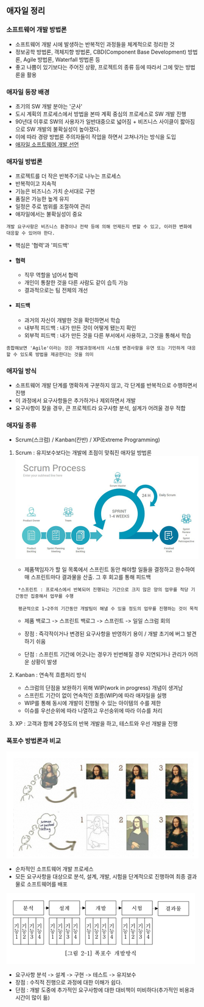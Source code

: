 ## 애자일 정리

### 소프트웨어 개발 방법론

- 소프트웨어 개발 시에 발생하는 반복적인 과정들을 체계적으로 정리한 것
- 정보공학 방법론, 객체지향 방법론, CBD(Component Base Development) 방법론, Agile 방법론, Waterfall 방법론 등
- 좋고 나쁨이 있기보다는 주어진 상황, 프로젝트의 종류 등에 따라서 그에 맞는 방법론을 활용

### 애자일 등장 배경

- 초기의 SW 개발 분야는 '군사'
- 도시 계획의 프로세스에서 방법을 본따 계획 중심의 프로세스로 SW 개발 진행
- 90년대 이후로 SW의 사용자가 일반대중으로 넓어짐 + 비즈니스 사이클이 짧아짐으로 SW 개발의 불확실성이 높아졌다.
- 이에 따라 경량 방법론 주의자들이 작업을 하면서 고쳐나가는 방식을 도입
- [애자일 소프트웨어 개발 선언](http://agilemanifesto.org/iso/ko/manifesto.html)

### 애자일 방법론

- 프로젝트를 더 작은 반복주기로 나누는 프로세스
- 반복적이고 지속적
- 기능은 비즈니스 가치 순서대로 구현
- 품질은 가능한 높게 유지
- 일정은 주로 범위를 조절하여 관리
- 애자일에서는 불확실성이 중요

```
개발 요구사항은 비즈니스 환경이나 전략 등에 의해 언제든지 변할 수 있고, 이러한 변화에 대응할 수 있어야 한다.
```

- 핵심은 '협력'과 '피드백'
- #### 협력
  - 직무 역할을 넘어서 협력
  - 개인이 통찰한 것을 다른 사람도 같이 습득 가능
  - 결과적으로는 팀 전체의 개선
- #### 피드백
  - 과거의 자신이 개발한 것을 확인하면서 학습
  - 내부적 피드백 : 내가 만든 것이 어떻게 됐는지 확인
  - 외부적 피드백 : 내가 만든 것을 다른 부서에서 사용하고, 그것을 통해서 학습

```
종합해보면 'Agile'이라는 것은 개발과정에서의 시스템 변경사항을 유연 또는 기민하게 대응할 수 있도록 방법을 제공한다는 것을 의미
```

### 애자일 방식

- 소프트웨어 개발 단계를 명확하게 구분하지 않고, 각 단계를 반복적으로 수행하면서 진행
- 이 과정에서 요구사항들은 추가하거나 제외하면서 개발
- 요구사항이 잦을 경우, 큰 프로젝트라 요구사항 분석, 설계가 어려울 경우 적합

### 애자일 종류

- Scrum(스크럼) / Kanban(칸반) / XP(Extreme Programming)

1. Scrum : 유지보수보다는 개발에 초점이 맞춰진 애자일 방법론
   ![SCRUM](./images/agile-2.png)

   - 제품책임자가 할 일 목록에서 스프린트 동안 해야할 일들을 결정하고 완수하여 매 스프린트마다 결과물을 산출. 그 후 회고를 통해 피드백

   ```
    *스프린트 : 프로세스에서 반복되어 진행되는 기간으로 크지 않은 양의 업무를 적당 기간동안 집중해서 업무를 수행

    평균적으로 1~2주의 기간동안 개발팀이 해낼 수 있을 정도의 업무를 진행하는 것이 목적
   ```

   - 제품 백로그 -> 스프린트 백로그 -> 스프린트 -> 일일 스크럼 회의

   - 장점 : 즉각적이거나 변경된 요구사항을 반영하기 용이 / 개발 초기에 버그 발견하기 쉬움
   - 단점 : 스프린트 기간에 어긋나는 경우가 빈번해질 경우 지연되거나 관리가 어려운 상황이 발생

2. Kanban : 연속적 흐름처리 방식

   - 스크럼의 단점을 보완하기 위해 WIP(work in progress) 개념이 생겨남
   - 스프린트 기간이 없이 연속적인 흐름(WIP)에 따라 애자일을 실행
   - WIP를 통해 동시에 개발이 진행될 수 있는 아이템의 수를 제한
   - 이슈를 우선순위에 따라 나열하고 우선숭위에 따라 이슈를 처리

3. XP : 고객과 함께 2주정도의 반복 개발을 하고, 테스트와 우선 개발을 진행

### 폭포수 방법론과 비교

![비교](./images/agile-1.png)

- 순차적인 소프트웨어 개발 프로세스
- 모든 요구사항을 대상으로 분석, 설계, 개발, 시험을 단계적으로 진행하여 최종 결과물로 소프트웨어를 배포

![폭포수](./images/agile-3.png)

- 요구사항 분석 -> 설계 -> 구현 -> 테스트 -> 유지보수
- 장점 : 수직적 진행으로 과정에 대한 이해가 쉽다.
- 단점 : 개발 도중에 추가적인 요구사항에 대한 대비책이 미비하다(추가적인 비용과 시간이 많이 듦)
